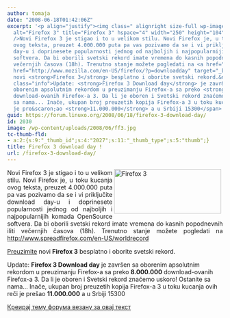 ```yaml
---
author: tomaja
date: "2008-06-18T01:42:06Z"
excerpt: '<p align="justify"><img class=" alignright size-full wp-image-2029" src="https://linuxo.org/wp-content/uploads/2008/06/ff3.jpg"
  alt="Firefox 3" title="Firefox 3" hspace="4" width="250" height="104" align="right"
  />Novi Firefox 3 je stigao i to u velikom stilu. Novi Firefox je, u toku kucanja
  ovog teksta, preuzet 4.000.000 puta pa vas pozivamo da se i vi priključite download
  day-u i doprinesete popularnosti jednog od najboljih i najpopularnijih komada OpenSource
  softvera. Da bi oborili svetski rekord imate vremena do kasnih popodnevnih iliti
  večernjih časova (18h). Trenutno stanje možete pogledati na <a href="http://www.spreadfirefox.com/en-US/worldrecord">http://www.spreadfirefox.com/en-US/worldrecord</a></p><p><a
  href="http://www.mozilla.com/en-US/firefox/?p=downloadday" target="_blank">Preuzimite</a>
  novi <strong>Firefox 3</strong> besplatno i oborite svetski rekord.&nbsp;</p><span
  class="info">Update: <strong>Firefox 3 Download day</strong> je zavr&scaron;en sa
  oborenim apsolutnim rekordom u preuzimanju Firefox-a sa preko <strong>8.000.000</strong>
  download-ovanih Firefox-a 3. Da li je oboren i Svetski rekord znaćemo uskoro! Ostanite
  sa nama... Inače, ukupan broj preuzetih kopija Firefox-a 3 u toku kucanja ovih reči
  je pre&scaron;ao <strong>11.000.000</strong> a u Srbiji 15300</span> '
guid: https://forum.linuxo.org/2008/06/18/firefox-3-download-day/
id: 2030
image: /wp-content/uploads/2008/06/ff3.jpg
tc-thumb-fld:
- a:2:{s:9:"_thumb_id";s:4:"2027";s:11:"_thumb_type";s:5:"thumb";}
title: Firefox 3 download day !
url: /firefox-3-download-day/
---
```

<p align="justify">
  <img class=" alignright size-full wp-image-2029" src="https://linuxo.org/wp-content/uploads/2008/06/ff3.jpg" alt="Firefox 3" title="Firefox 3" hspace="4" width="250" height="104" align="right" />Novi Firefox 3 je stigao i to u velikom stilu. Novi Firefox je, u toku kucanja ovog teksta, preuzet 4.000.000 puta pa vas pozivamo da se i vi priključite download day-u i doprinesete popularnosti jednog od najboljih i najpopularnijih komada OpenSource softvera. Da bi oborili svetski rekord imate vremena do kasnih popodnevnih iliti večernjih časova (18h). Trenutno stanje možete pogledati na <a href="http://www.spreadfirefox.com/en-US/worldrecord">http://www.spreadfirefox.com/en-US/worldrecord</a>
</p>

<a href="http://www.mozilla.com/en-US/firefox/?p=downloadday" target="_blank">Preuzimite</a> novi **Firefox 3** besplatno i oborite svetski rekord.&nbsp;

<span class="info">Update: <strong>Firefox 3 Download day</strong> je zavr&scaron;en sa oborenim apsolutnim rekordom u preuzimanju Firefox-a sa preko <strong>8.000.000</strong> download-ovanih Firefox-a 3. Da li je oboren i Svetski rekord znaćemo uskoro! Ostanite sa nama&#8230; Inače, ukupan broj preuzetih kopija Firefox-a 3 u toku kucanja ovih reči je pre&scaron;ao <strong>11.000.000</strong> a u Srbiji 15300</span> <!--break-->

[Креирај тему форума везану за овај текст](https://linuxo.org/nova-tema-na-forumu/?se_pid=2030)